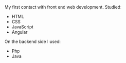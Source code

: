 My first contact with front end web development.
Studied:
  - HTML
  - CSS
  - JavaScript
  - Angular

On the backend side I used:
  - Php
  - Java
